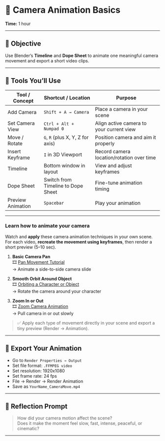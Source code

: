 # 🧱 Camera Animation Basics  

**Time:** 1 hour

---

## 🎯 Objective
Use Blender’s **Timeline** and **Dope Sheet** to animate one meaningful camera movement and export a short video clips.

---

## 🔧 Tools You’ll Use

| Tool / Concept             | Shortcut / Location                  | Purpose                                      |
|----------------------------|--------------------------------------|----------------------------------------------|
| Add Camera                 | `Shift + A → Camera`                 | Place a camera in your scene                 |
| Set Camera View            | `Ctrl + Alt + Numpad 0`              | Align active camera to your current view     |
| Move / Rotate              | `G`, `R` (plus X, Y, Z for axis)     | Position camera and aim it properly          |
| Insert Keyframe            | `I` in 3D Viewport                   | Record camera location/rotation over time    |
| Timeline                   | Bottom window in layout              | View and adjust keyframes                    |
| Dope Sheet                 | Switch from Timeline to Dope Sheet   | Fine-tune animation timing                   |
| Preview Animation          | `Spacebar`                           | Play your animation                          |

---

### Learn how to animate your camera

Watch and **apply** these camera animation techniques in your own scene.  
For each video, **recreate the movement using keyframes**, then render a short preview (5–10 sec).

1. **Basic Camera Pan**  
   🎞️ [Pan Movement Tutorial](https://www.youtube.com/watch?v=wMzvWfINzpY)  
   → Animate a side-to-side camera slide

2. **Smooth Orbit Around Object**  
   🎞️ [Orbiting a Character or Object](https://www.youtube.com/watch?v=DNzEPOXax1I)  
   → Rotate the camera around your character

3. **Zoom In or Out**  
   🎞️ [Zoom Camera Animation](https://www.youtube.com/watch?v=w4jPmiVXME4)  
   → Pull camera in or out slowly

> ✅ Apply each type of movement directly in your scene and export a tiny preview (Render → Animation).

---

## 💾 Export Your Animation

- Go to `Render Properties → Output`
- Set file format: `.FFMPEG video`
- Set resolution: 1920x1080
- Set frame rate: 24 fps
- File → Render → Render Animation  
- Save as `YourName_CameraMove.mp4`

---

## 📝 Reflection Prompt

> How did your camera motion affect the scene?  
> Does it make the moment feel slow, fast, intense, peaceful, or cinematic?

---

